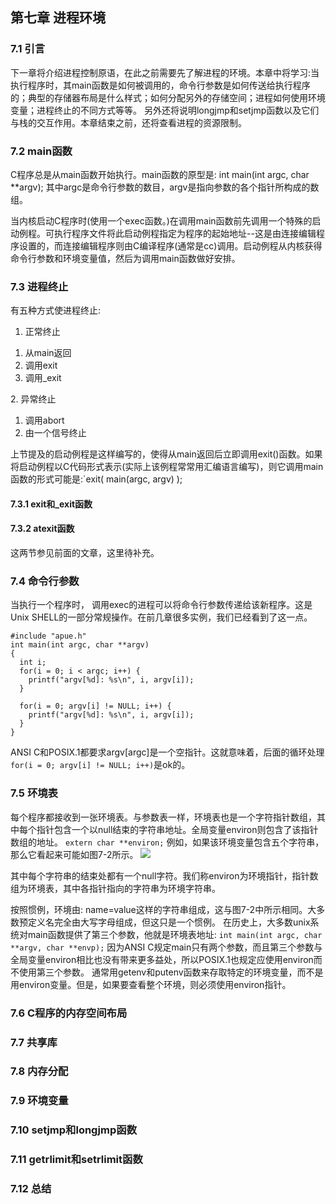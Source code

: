 ## 第七章 进程环境

### 7.1 引言
  下一章将介绍进程控制原语，在此之前需要先了解进程的环境。本章中将学习:当执行程序时，其main函数是如何被调用的，命令行参数是如何传送给执行程序的；典型的存储器布局是什么样式；如何分配另外的存储空间；进程如何使用环境变量；进程终止的不同方式等等。
  另外还将说明longjmp和setjmp函数以及它们与栈的交互作用。本章结束之前，还将查看进程的资源限制。

### 7.2 main函数
  C程序总是从main函数开始执行。main函数的原型是: int main(int argc, char **argv);
  其中argc是命令行参数的数目，argv是指向参数的各个指针所构成的数组。
  
  当内核启动C程序时(使用一个exec函数。)在调用main函数前先调用一个特殊的启动例程。可执行程序文件将此启动例程指定为程序的起始地址--这是由连接编辑程序设置的，而连接编辑程序则由C编译程序(通常是cc)调用。启动例程从内核获得命令行参数和环境变量值，然后为调用main函数做好安排。

### 7.3 进程终止
  有五种方式使进程终止:
  1. 正常终止
  <ol>
    <li>从main返回</li>
    <li>调用exit</li>
    <li>调用_exit</li>
  </ol>
  2. 异常终止
  <ol>
    <li>调用abort</li>
    <li>由一个信号终止</li>
  </ol>

  上节提及的启动例程是这样编写的，使得从main返回后立即调用exit()函数。如果将启动例程以C代码形式表示(实际上该例程常常用汇编语言编写)，则它调用main函数的形式可能是:`exit( main(argc, argv) );

#### 7.3.1 exit和_exit函数
#### 7.3.2 atexit函数
  这两节参见前面的文章，这里待补充。

### 7.4 命令行参数
  当执行一个程序时， 调用exec的进程可以将命令行参数传递给该新程序。这是Unix SHELL的一部分常规操作。在前几章很多实例，我们已经看到了这一点。
```
#include "apue.h"
int main(int argc, char **argv)
{
  int i;
  for(i = 0; i < argc; i++) {
    printf("argv[%d]: %s\n", i, argv[i]);
  }

  for(i = 0; argv[i] != NULL; i++) {
    printf("argv[%d]: %s\n", i, argv[i]);
  }
}
```
  ANSI C和POSIX.1都要求argv[argc]是一个空指针。这就意味着，后面的循环处理`for(i = 0; argv[i] != NULL; i++)`是ok的。

### 7.5 环境表
  每个程序都接收到一张环境表。与参数表一样，环境表也是一个字符指针数组，其中每个指针包含一个以null结束的字符串地址。全局变量environ则包含了该指针数组的地址。
  `extern char **environ;`
  例如，如果该环境变量包含五个字符串，那么它看起来可能如图7-2所示。
  ![](https://github.com/walkerqiao/walkman/blob/master/images/APUE/environ_demo.png)
  
  其中每个字符串的结束处都有一个null字符。我们称environ为环境指针，指针数组为环境表，其中各指针指向的字符串为环境字符串。
  
  按照惯例，环境由: name=value这样的字符串组成，这与图7-2中所示相同。大多数预定义名完全由大写字母组成，但这只是一个惯例。
  在历史上，大多数unix系统对main函数提供了第三个参数，他就是环境表地址:
  `int main(int argc, char **argv, char **envp);`
  因为ANSI C规定main只有两个参数，而且第三个参数与全局变量environ相比也没有带来更多益处，所以POSIX.1也规定应使用environ而不使用第三个参数。 通常用getenv和putenv函数来存取特定的环境变量，而不是用environ变量。但是，如果要查看整个环境，则必须使用environ指针。

### 7.6 C程序的内存空间布局

### 7.7 共享库

### 7.8 内存分配

### 7.9 环境变量

### 7.10 setjmp和longjmp函数

### 7.11 getrlimit和setrlimit函数

### 7.12 总结
